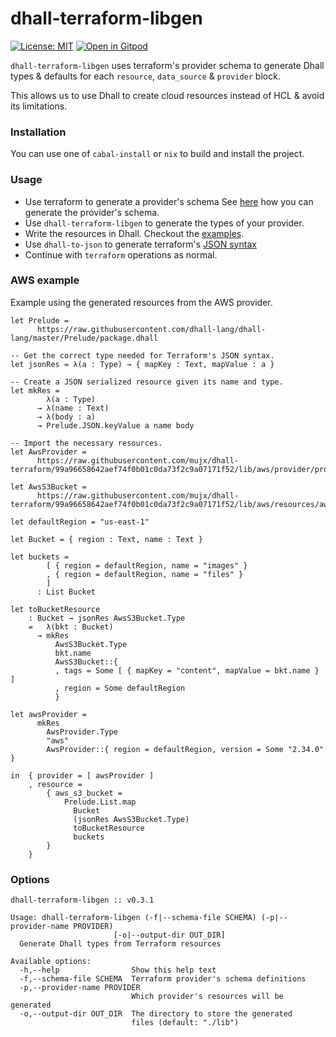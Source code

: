 # dhall-terraform-libgen

 [![License: MIT](https://img.shields.io/badge/License-MIT-yellow.svg)](https://opensource.org/licenses/MIT)
[![Open in Gitpod](https://gitpod.io/button/open-in-gitpod.svg)](https://gitpod.io/#https://github.com/dhall-terraform/dhall-terraform)

`dhall-terraform-libgen` uses terraform's provider schema to generate Dhall types & defaults
for each `resource`, `data_source` & `provider` block. 

This allows us to use Dhall to create cloud resources instead of HCL & avoid its
limitations.

### Installation

You can use one of `cabal-install` or `nix` to build and install the
project.

### Usage

- Use terraform to generate a provider's schema
  See [here](https://www.terraform.io/docs/commands/providers/schema.html) how
  you can generate the provider's schema.
- Use `dhall-terraform-libgen` to generate the types of your provider. 
- Write the resources in Dhall. Checkout the [examples](./examples).
- Use `dhall-to-json` to generate terraform's [JSON syntax][terraform_json_syntax]
- Continue with `terraform` operations as normal.

### AWS example

Example using the generated resources from the AWS provider.

```dhall
let Prelude =
      https://raw.githubusercontent.com/dhall-lang/dhall-lang/master/Prelude/package.dhall

-- Get the correct type needed for Terraform's JSON syntax.
let jsonRes = λ(a : Type) → { mapKey : Text, mapValue : a }

-- Create a JSON serialized resource given its name and type.
let mkRes =
        λ(a : Type)
      → λ(name : Text)
      → λ(body : a)
      → Prelude.JSON.keyValue a name body

-- Import the necessary resources.
let AwsProvider =
      https://raw.githubusercontent.com/mujx/dhall-terraform/99a96658642aef74f0b01c0da73f2c9a07171f52/lib/aws/provider/provider.dhall

let AwsS3Bucket =
      https://raw.githubusercontent.com/mujx/dhall-terraform/99a96658642aef74f0b01c0da73f2c9a07171f52/lib/aws/resources/aws_s3_bucket.dhall

let defaultRegion = "us-east-1"

let Bucket = { region : Text, name : Text }

let buckets =
        [ { region = defaultRegion, name = "images" }
        , { region = defaultRegion, name = "files" }
        ]
      : List Bucket

let toBucketResource
    : Bucket → jsonRes AwsS3Bucket.Type
    =   λ(bkt : Bucket)
      → mkRes
          AwsS3Bucket.Type
          bkt.name
          AwsS3Bucket::{
          , tags = Some [ { mapKey = "content", mapValue = bkt.name } ]
          , region = Some defaultRegion
          }

let awsProvider =
      mkRes
        AwsProvider.Type
        "aws"
        AwsProvider::{ region = defaultRegion, version = Some "2.34.0" }

in  { provider = [ awsProvider ]
    , resource =
        { aws_s3_bucket =
            Prelude.List.map
              Bucket
              (jsonRes AwsS3Bucket.Type)
              toBucketResource
              buckets
        }
    }
```

### Options

```
dhall-terraform-libgen :: v0.3.1

Usage: dhall-terraform-libgen (-f|--schema-file SCHEMA) (-p|--provider-name PROVIDER)
                       [-o|--output-dir OUT_DIR]
  Generate Dhall types from Terraform resources

Available options:
  -h,--help                Show this help text
  -f,--schema-file SCHEMA  Terraform provider's schema definitions
  -p,--provider-name PROVIDER
                           Which provider's resources will be generated
  -o,--output-dir OUT_DIR  The directory to store the generated
                           files (default: "./lib")
```

[terraform_json_syntax]: https://www.terraform.io/docs/configuration/syntax-json.html

